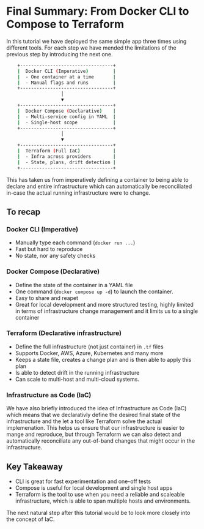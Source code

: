 # Final Summary: From Docker CLI to Compose to Terraform

In this tutorial we have deployed the same simple app three times using different tools. For each step we have mended the limitations of the previous step by introducing the next one.

```bash
    +----------------------------------+
    |  Docker CLI (Imperative)         |
    |  - One container at a time       |
    |  - Manual flags and runs         |
    +----------------------------------+
                    │
                    ▼
    +----------------------------------+
    |  Docker Compose (Declarative)    |
    |  - Multi-service config in YAML  |
    |  - Single-host scope             |
    +----------------------------------+
                    │
                    ▼
    +----------------------------------+
    |  Terraform (Full IaC)            |
    |  - Infra across providers        |
    |  - State, plans, drift detection |
    +----------------------------------+
```

This has taken us from imperatively defining a container to being able to declare and entire infrastructure which can automatically be reconciliated in-case the actual running infrastructure were to change.  

## To recap

### Docker CLI (Imperative)

- Manually type each command (`docker run ...`)
- Fast but hard to reproduce
- No state, nor any safety checks

### Docker Compose (Declarative)

- Define the state of the container in a YAML file
- One command (`docker compose up -d`) to launch the container.
- Easy to share and reapet
- Great for local development and more structured testing, highly limited in terms of infrastructure change management and it limits us to a single container

### Terraform (Declarative infrastructure)

- Define the full infrastructure (not just container) in `.tf` files
- Supports Docker, AWS, Azure, Kubernetes and many more
- Keeps a state file, creates a change plan and is then able to apply this plan
- Is able to detect drift in the running infrastructure
- Can scale to multi-host and multi-cloud systems.

### Infrastructure as Code (IaC)

We have also briefly introduced the idea of Infrastructure as Code (IaC) which means that we declarativly define the desired final state of the infrastructure and the let a tool like Terraform solve the actual implemenation. This helps us ensure that our infrastructure is easier to mange and reproduce, but through Terraform we can also detect and automatically reconciliate any out-of-band changes that might occur in the infrastructure.

## Key Takeaway

- CLI is great for fast experimentation and one-off tests
- Compose is useful for local development and single host apps
- Terraform is the tool to use when you need a reliable and scaleable infrastructure, which is able to span multiple hosts and environments.

The next natural step after this tutorial would be to look more closely into the concept of IaC.

